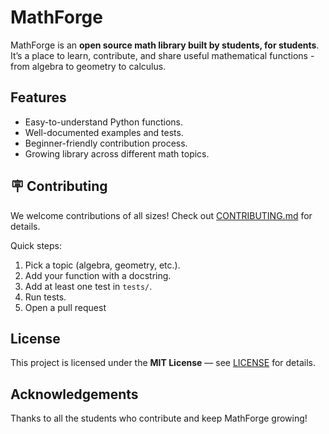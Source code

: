 # MathForge

MathForge is an **open source math library built by students, for students**.
It’s a place to learn, contribute, and share useful mathematical functions - from algebra to geometry to calculus.

## Features

* Easy-to-understand Python functions.
* Well-documented examples and tests.
* Beginner-friendly contribution process.
* Growing library across different math topics.


## 🪧 Contributing

We welcome contributions of all sizes!
Check out [CONTRIBUTING.md](./CONTRIBUTING.md) for details.

Quick steps:

1. Pick a topic (algebra, geometry, etc.).
2. Add your function with a docstring.
3. Add at least one test in `tests/`.
4. Run tests.
5. Open a pull request

## License

This project is licensed under the **MIT License** — see [LICENSE](./LICENSE) for details.

## Acknowledgements

Thanks to all the students who contribute and keep MathForge growing!
